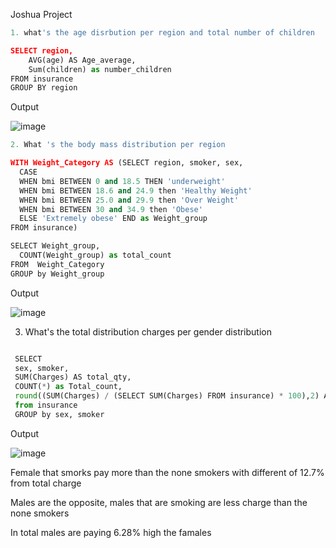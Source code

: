 Joshua Project
```python
1. what's the age disrbution per region and total number of children

SELECT region,
	AVG(age) AS Age_average,
    Sum(children) as number_children
FROM insurance
GROUP BY region
```
Output

![image](https://github.com/JoshuaKab/SQL-Queries/assets/135429439/7de5e066-1f08-40c3-a40a-0eb2988d0250)





```python
2. What 's the body mass distribution per region

WITH Weight_Category AS (SELECT region, smoker, sex,
  CASE 
  WHEN bmi BETWEEN 0 and 18.5 THEN 'underweight'
  WHEN bmi BETWEEN 18.6 and 24.9 then 'Healthy Weight'
  WHEN bmi BETWEEN 25.0 and 29.9 then 'Over Weight'
  WHEN bmi BETWEEN 30 and 34.9 then 'Obese'
  ELSE 'Extremely obese' END as Weight_group
FROM insurance)

SELECT Weight_group,
  COUNT(Weight_group) as total_count
FROM  Weight_Category
GROUP by Weight_group

```

Output


![image](https://github.com/JoshuaKab/SQL-Queries/assets/135429439/ed001522-7ea6-4b83-9365-efb3d385d3f2)

3. What's the total distribution charges per gender distribution

```python

 SELECT
 sex, smoker,
 SUM(Charges) AS total_qty, 
 COUNT(*) as Total_count,
 round((SUM(Charges) / (SELECT SUM(Charges) FROM insurance) * 100),2) AS percentage
 from insurance
 GROUP by sex, smoker

```

Output


![image](https://github.com/JoshuaKab/SQL-Queries/assets/135429439/4acdea6a-165c-4382-895c-881b1a7edcc9)

Female that smorks pay more than the none smokers with different of 12.7% from total charge

Males are the opposite, males that are smoking are less charge than the none smokers

In total males are paying 6.28% high the famales 


